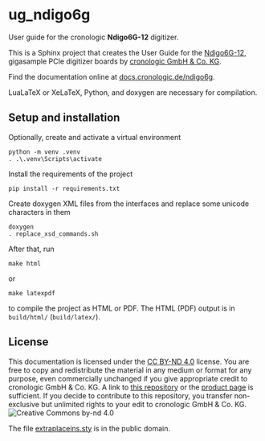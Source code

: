 # ug_ndigo6g

User guide for the cronologic **Ndigo6G-12** digitizer.

This is a Sphinx project that creates the User Guide for the
[Ndigo6G-12](https://www.cronologic.de/product/ndigo6g-12),
gigasample PCIe digitizer boards by
[cronologic GmbH & Co. KG](https://www.cronologic.de).

Find the documentation online at [docs.cronologic.de/ndigo6g](https://docs.cronologic.de/ndigo6g).

LuaLaTeX or XeLaTeX, Python, and doxygen are necessary for compilation.

## Setup and installation

Optionally, create and activate a virtual environment
```shell
python -m venv .venv
. .\.venv\Scripts\activate
```

Install the requirements of the project
```shell
pip install -r requirements.txt
```

Create doxygen XML files from the interfaces and replace some unicode characters
in them
```shell
doxygen
. replace_xsd_commands.sh
```

After that, run
```shell
make html
```
   or
```shell
make latexpdf
```
to compile the project as HTML or PDF. The HTML (PDF) output is in `build/html/`
(`build/latex/`).

## License
This documentation is licensed under the
[CC BY-ND 4.0](https://creativecommons.org/licenses/by-nd/4.0/) license.
You are free to copy and redistribute the material in any medium or format for
any purpose, even commercially unchanged if you give appropriate credit to
cronologic GmbH & Co. KG. A link to
[this repository](https://github.com/cronologic-de/ug_ndigo6g) or the
[product page](https://www.cronologic.de/product/ndigo6g-12)
is sufficient.  If you decide to contribute to this repository, you transfer
non-exclusive but unlimited rights to your edit to cronologic GmbH & Co. KG.
![Creative Commons by-nd 4.0](https://i.creativecommons.org/l/by-nd/4.0/88x31.png)

The file [extraplaceins.sty](extraplaceins.sty) is in the public domain.
